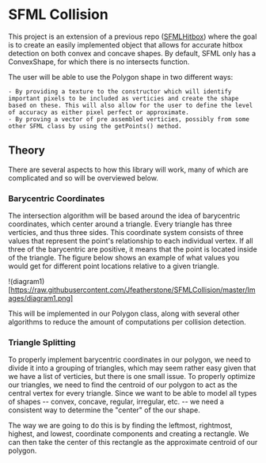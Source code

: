 # SFML Collision

This project is an extension of a previous repo ([SFMLHitbox](https://github.com/Jfeatherstone/SFMLHitbox)) where the goal is to create an easily implemented object that allows for accurate hitbox detection on both convex and concave shapes. By default, SFML only has a ConvexShape, for which there is no intersects function.


The user will be able to use the Polygon shape in two different ways:

    - By providing a texture to the constructor which will identify important pixels to be included as verticies and create the shape based on these. This will also allow for the user to define the level of accuracy as either pixel perfect or approximate.
    - By proving a vector of pre assembled verticies, possibly from some other SFML class by using the getPoints() method.


## Theory

There are several aspects to how this library will work, many of which are complicated and so will be overviewed below.


### Barycentric Coordinates

The intersection algorithm will be based around the idea of barycentric coordinates, which center around a triangle. Every triangle has three verticies, and thus three sides. This coordinate system consists of three values that represent the point's relationship to each individual vertex. If all three of the barycentric are positive, it means that the point is located inside of the triangle. The figure below shows an example of what values you would get for different point locations relative to a given triangle.

!(diagram1)[https://raw.githubusercontent.com/Jfeatherstone/SFMLCollision/master/Images/diagram1.png]


This will be implemented in our Polygon class, along with several other algorithms to reduce the amount of computations per collision detection.

### Triangle Splitting

To properly implement barycentric coordinates in our polygon, we need to divide it into a grouping of triangles, which may seem rather easy given that we have a list of verticies, but there is one small issue. To properly optimize our triangles,
we need to find the centroid of our polygon to act as the central vertex for every triangle. Since we want to be able to model all types of shapes -- convex, concave, regular, irregular, etc. -- we need a consistent way to determine the "center" of the our shape.

The way we are going to do this is by finding the leftmost, rightmost, highest, and lowest, coordinate components and creating a rectangle. We can then take the center of this rectangle as the approximate centroid of our polygon.
